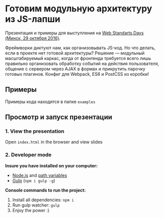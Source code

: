# Готовим модульную архитектуру из JS-лапши
Презентация и примеры для выступления на [Web Standarts Days (Минск, 29 октября 2016)](https://wsd.events/2016/10/29/).

Фреймворки диктуют нам, как организовывать JS-код. Но что делать, если в проекте нет готовой архитектуры? Решение — модульный масштабируемый каркас, когда от фронтенда требуется всего лишь правильно организовать обработку событий на действия пользователя, общение с сервером через AJAX в формах и прикрутить парочку готовых плагинов. Конфиг для Webpack, ES6 и PostCSS из коробки!

## Примеры
Примеры кода находятся в папке `examples`

## Просмотр и запуск презентации
### 1. View the presentation
Open `index.html` in the browser and view slides

### 2. Developer mode

__Insure you have installed on your computer:__

* [Node.js](https://nodejs.org/en/download/) and [path variables](http://stackoverflow.com/questions/8278143/node-js-how-to-run-node-command-from-any-path)
* [Gulp](http://gulpjs.com/) (`npm i gulp -g`)

__Console commands to run the project:__

1. Install all dependenсies: `npm i`
2. Run gulp watcher: `gulp`
3. Enjoy the power :)